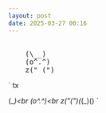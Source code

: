 ```yaml
---
layout: post
date: 2025-03-27 00:16
---
```


<pre><br>    (\__)<br>    (o^.^)<br>    z("_(")<br></pre>`	tx
   (\__)<br
    (o^.^)<br
    z("(")(_(_)()
`
